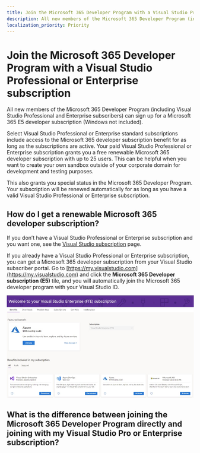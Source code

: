 ```yaml
---
title: Join the Microsoft 365 Developer Program with a Visual Studio Professional or Enterprise subscription
description: All new members of the Microsoft 365 Developer Program (including Visual Studio Professional and Enterprise subscribers) can sign up for a Microsoft 365 E5 developer subscription (Windows not included).
localization_priority: Priority
---
```


# Join the Microsoft 365 Developer Program with a Visual Studio Professional or Enterprise subscription

All new members of the Microsoft 365 Developer Program (including Visual Studio Professional and Enterprise subscribers) can sign up for a Microsoft 365 E5 developer subscription (Windows not included). 

Select Visual Studio Professional or Enterprise standard subscriptions include access to the Microsoft 365 developer subscription benefit for as long as the subscriptions are active. Your paid Visual Studio Professional or Enterprise subscription grants you a free renewable Microsoft 365 developer subscription with up to 25 users. This can be helpful when you want to create your own sandbox outside of your corporate domain for development and testing purposes.

This also grants you special status in the Microsoft 365 Developer Program. Your subscription will be renewed automatically for as long as you have a valid Visual Studio Professional or Enterprise subscription.

## How do I get a renewable Microsoft 365 developer subscription?

If you don’t have a Visual Studio Professional or Enterprise subscription and you want one, see the [Visual Studio subscription](https://visualstudio.microsoft.com/vs/pricing/) page.

If you already have a Visual Studio Professional or Enterprise subscription, you can get a Microsoft 365 developer subscription from your Visual Studio subscriber portal. Go to [https://my.visualstudio.com](https://my.visualstudio.com) and click the **Microsoft 365 Developer subscription (E5)** tile, and you will automatically join the Microsoft 365 developer program with your Visual Studio ID.

![Screen shot of the Visual Studio page with the Microsoft 365 developer subscription tile](images/visual-studio-dev-program-tile.jpg)

## What is the difference between joining the Microsoft 365 Developer Program directly and joining with my Visual Studio Pro or Enterprise subscription?
